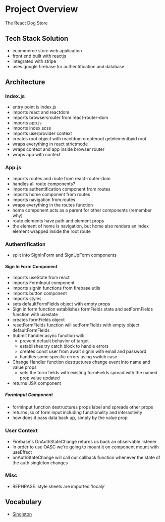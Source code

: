 # Project Overview

The React Dog Store

## Tech Stack Solution

- ecommerce store web application
- front end built with reactjs
- integrated with stripe
- uses google firebase for authentification and database

## Architecture

### Index.js

- entry point is index.js
- imports react and reactdom
- imports browsersrouter from react-router-dom
- imports app.js
- imports index.scss
- imports userprovider context
- creates root object with reactdom createroot getelementbyid root
- wraps everything in react strictmode
- wraps context and app inside browser router
- wraps app with context

### App.js

- imports routes and route from react-router-dom
- handles all route components?
- imports authentification component from routes
- imports home component from routes
- imports navigation from routes
- wraps everything in the routes function
- home component acts as a parent for other components (remember why)
- route elements have path and element props
- the element of home is navigation, but home also renders an index element wrapped inside the root route

### Authentification

- split into SignInForm and SignUpForm components

#### Sign In Form Component

- imports useState from react
- imports FormInput component
- imports signin functions from firebase utils
- imports button component
- imports styles
- sets defaultFormFields object with empty props
- Sign in form function establishes formFields state and setFormFields function with usestate
- creates formFields object
- resetFormFields function will setFormFields with empty object defaultFormFields
- Submit handler async function will:
  - prevent default behavior of target
  - establishes try catch block to handle errors
  - creates const user from await signin with email and password
  - handles some specific errors using switch case
- Change Handler function destructures change event into name and value props
  - sets the form fields with existing formFields spread with the named prop value updated
- returns JSX component

##### FormInput Component

- formInput function destructures props label and spreads other props
- returns jsx of form input including functionality and interactivity
- how does it pass data back up, simply by the value prop

### User Context

- Firebase's OnAuthStateChange returns us back an observable listener
- In order to use OASC we're going to mount it on component mount with useEffect
- onAuthStateChange will call our callback function whenever the state of the auth singleton changes

### Misc

- REPHRASE: style sheets are imported 'localy'

## Vocabulary

- [Singleton](https://en.wikipedia.org/wiki/Singleton_pattern)
